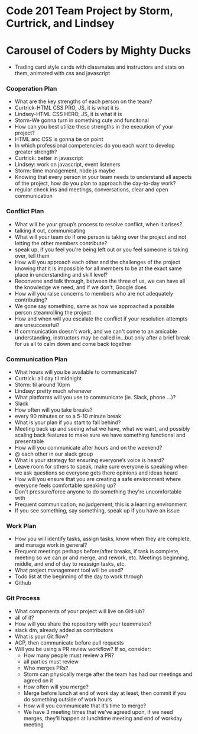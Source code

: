# Code 201 Team Project by Storm, Curtrick, and Lindsey

# Carousel of Coders by Mighty Ducks
* Trading card style cards with classmates and instructors and stats on them, animated with css and javascript 

### Cooperation Plan
* What are the key strengths of each person on the team?
 * Curtrick-HTML CSS PRO, JS, it is what it is
 * Lindsey-HTML CSS HERO, JS, it is what it is
 * Storm-We gonna turn in something cute and funcitonal
* How can you best utilize these strengths in the execution of your project?
 * HTML anc CSS is gonna be on point
* In which professional competencies do you each want to develop greater strength?
 * Curtrick: better in javascript
 * Lindsey: work on javascript, event listeners
 * Storm: time management, node js maybe
* Knowing that every person in your team needs to understand all aspects of the project, how do you plan to approach the day-to-day work?
 * regular check ins and meetings, conversations, clear and open communication

### Conflict Plan
* What will be your group’s process to resolve conflict, when it arises?
 * talking it out, communicating
* What will your team do if one person is taking over the project and not letting the other members contribute?
 * speak up, if you feel you're being left out or you feel someone is taking over, tell them
* How will you approach each other and the challenges of the project knowing that it is impossible for all members to be at the exact same place in understanding and skill level?
 * Reconvene and talk through, between the three of us, we can have all the knowledge we need, and if we don't, Google does
* How will you raise concerns to members who are not adequately contributing?
 * We gone say something, same as how we approached a possible person steamrolling the project
* How and when will you escalate the conflict if your resolution attempts are unsuccessful?
 * If communication doesn't work, and we can't come to an amicable understanding, instructors may be called in...but only after a brief break for us all to calm down and come back together

### Communication Plan
* What hours will you be available to communicate?
 * Curtrick: all day til midnight
 * Storm: til around 10pm
 * Lindsey: pretty much whenever
* What platforms will you use to communicate (ie. Slack, phone …)?
 * Slack
* How often will you take breaks?
 * every 90 minutes or so a 5-10 minute break
* What is your plan if you start to fall behind?
 * Meeting back up and seeing what we have, what we want, and possibly scaling back features to make sure we have something functional and presentable
* How will you communicate after hours and on the weekend?
 * @ each other in our slack group
* What is your strategy for ensuring everyone’s voice is heard?
 * Leave room for others to speak, make sure everyone is speaking when we ask questions so everyone gets there opinions and ideas heard
* How will you ensure that you are creating a safe environment where everyone feels comfortable speaking up?
 * Don't pressure/force anyone to do something they're uncomfortable with
 * Frequent communication, no judgement, this is a learning environment
 * If you see something, say something, speak up if you have an issue

### Work Plan
* How you will identify tasks, assign tasks, know when they are complete, and manage work in general?
 * Frequent meetings perhaps before/after breaks, if task is complete, meeting so we can pr and merge, and rework, etc. Meetings beginning, middle, and end of day to reassign tasks, etc. 
* What project management tool will be used?
 * Todo list at the beginning of the day to work through
 * Github

### Git Process
* What components of your project will live on GitHub?
 * all of it?
* How will you share the repository with your teammates?
 * slack dm, already added as contributors
* What is your Git flow?
 * ACP, then communicate before pull requests
* Will you be using a PR review workflow? If so, consider:
  * How many people must review a PR?
   * all parties must review
  * Who merges PRs?
   * Storm can physically merge after the team has had our meetings and agreed on it
  * How often will you merge?
   * Merge before lunch at end of work day at least, then commit if you do something outside of work hours
  * How will you communicate that it’s time to merge?
   * We have 3 meeting times that we've agreed upon, if we need merges, they'll happen at lunchtime meeting and end of workday meeting
